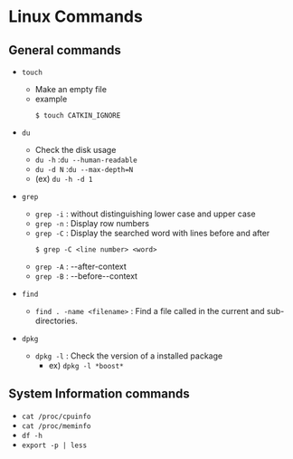 # Linux Commands

## General commands

- `touch`
    - Make an empty file
    - example
        ```
        $ touch CATKIN_IGNORE
        ```
- `du`
    - Check the disk usage
    - `du -h` :`du --human-readable`
    - `du -d N` :`du --max-depth=N`
    - (ex) `du -h -d 1`

- `grep`
    - `grep -i` : without distinguishing lower case and upper case
    - `grep -n` : Display row numbers
    - `grep -C` : Display the searched word with lines before and after
        ```
        $ grep -C <line number> <word>
        ```
    - `grep -A` : --after-context
    - `grep -B` : --before--context

- `find`
    - `find . -name <filename>` : Find a file called <filename> in the current and sub-directories.

-  `dpkg`
    - `dpkg -l` : Check the version of a installed package
        - ex) `dpkg -l *boost*`

## System Information commands

- `cat /proc/cpuinfo`
- `cat /proc/meminfo`
- `df -h`
- `export -p | less`